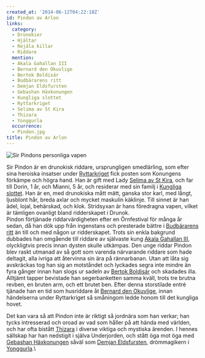 ```yaml
---
created_at: '2014-06-12T04:22:10Z'
id: Pindon av Arlon
links:
  category:
  - Drunokier
  - Hjältar
  - Rejäla killar
  - Riddare
  mention:
  - Akala Gahallan III
  - Bernard den Okuvlige
  - Bertok Boldisár
  - Budbärarens ritt
  - Demjan Eldsfursten
  - Gebashan Häxkonungen
  - Kungliga slottet
  - Ryttarkriget
  - Selima av St Kira
  - Thizara
  - Yonggurla
  occurrence:
  - Pindon.jpg
title: Pindon av Arlon
---
```


![Sir Pindons personliga vapen]

Sir Pindon är en drunokisk riddare, ursprungligen smedlärling, som efter sina heroiska insatser
under [Ryttarkriget] fick posten som Konungens förkämpe och högra hand. Han är gift med Lady [Selima
av St Kira], och far till Dorin, 1 år, och Mianni, 5 år, och residerar med sin familj i [Kungliga
slottet]. Han är en, med drunokiska mått mätt, ganska stor karl, med långt, ljusblont hår, breda
axlar och mycket maskulin käklinje. Till sinnet är han ädel, lojal, behärskad, och klok. Stridsyxan
är hans föredragna vapen, vilket är tämligen ovanligt bland ridderskapet i Drunok.\
Pindon förtjänade riddarvärdigheten efter en Örnfestival för många år sedan, då han dök upp från
ingenstans och presterade bättre i [Budbärarens ritt] än till och med någon ur ridderskapet. Trots
sin enkla bakgrund dubbades han omgående till riddare av självaste kung [Akala Gahallan III],
olyckligtvis precis innan dysten skulle utkämpas. Den unge riddar Pindon blev raskt utmanad av så
gott som varenda närvarande riddare som hade deltagit, alla ivriga att återvinna sin ära på
rännarbanan. Utan att låta sig avskräckas tog han sig an motståndet och lyckades segra inte mindre
än fyra gånger innan han slogs ur sadeln av [Bertok Boldisár] och skadades illa. Alltjämt tapper
bevistade han segerbanketten samma kväll, trots tre brutna revben, en bruten arm, och ett brutet
ben. Efter denna storstilade entré tjänade han en tid som husriddare åt [Bernard den Okuvlige],
innan händelserna under Ryttarkriget så småningom ledde honom till det kungliga hovet.

Det kan vara så att Pindon inte är riktigt så jordnära som han verkar; han tycks intresserad och
oroad av vad som håller på att hända med världen, och har ofta bistått [Thizara] i diverse viktiga
och mystiska ärenden. I hennes sällskap har han nedstigit i själva Underjorden, och stått öga mot
öga med [Gebashan Häxkonungen] såväl som [Demjan Eldsfursten], drömmagikern i [Yonggurla].\

  [Sir Pindons personliga vapen]: Pindon.jpg "Sir Pindons personliga vapen"
  [Ryttarkriget]: Ryttarkriget
  [Selima av St Kira]: Selima_av_St_Kira
  [Kungliga slottet]: Kungliga_slottet
  [Budbärarens ritt]: Budbärarens_ritt
  [Akala Gahallan III]: Akala_Gahallan_III
  [Bertok Boldisár]: Bertok_Boldisár
  [Bernard den Okuvlige]: Bernard_den_Okuvlige
  [Thizara]: Thizara
  [Gebashan Häxkonungen]: Gebashan_Häxkonungen
  [Demjan Eldsfursten]: Demjan_Eldsfursten
  [Yonggurla]: Yonggurla